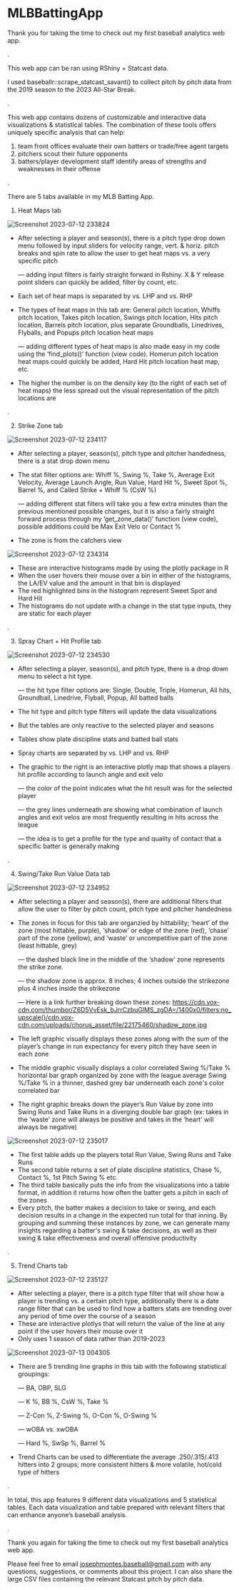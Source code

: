 # MLBBattingApp


Thank you for taking the time to check out my first baseball analytics web app. 

.                                      

This web app can be ran using RShiny + Statcast data.

I used baseballr::scrape_statcast_savant() to collect pitch by pitch data from the 2019 season to the 2023 All-Star Break.

.

This web app contains dozens of customizable and interactive data visualizations & statistical tables. The combination of these tools offers uniquely specific analysis that can help:
1. team front offices evaluate their own batters or trade/free agent targets
2. pitchers scout their future opponents
3. batters/player development staff identify areas of strengths and weaknesses in their offense

.

There are 5 tabs available in my MLB Batting App.


1. Heat Maps tab


![Screenshot 2023-07-12 233824](https://github.com/josephmontes/BattingApp/assets/125607783/e883da56-8607-465f-855f-eef415ac1a3c)

* After selecting a player and season(s), there is a pitch type drop down menu followed by input sliders for velocity range, vert. & horiz. pitch breaks and spin rate to allow the user to get heat maps vs. a very specific pitch
  
    — adding input filters is fairly straight forward in Rshiny. X & Y release point sliders can quickly be added, filter by count, etc.

* Each set of heat maps is separated by vs. LHP and vs. RHP

* The types of heat maps in this tab are: General pitch location, Whiffs pitch location, Takes pitch location, Swings pitch location, Hits pitch location, Barrels pitch location, plus separate Groundballs, Linedrives, Flyballs, and Popups pitch location heat maps

    — adding different types of heat maps is also made easy in my code using the ‘find_plots()’ function (view code).  Homerun pitch location heat maps could quickly be added, Hard Hit pitch location heat map, etc.

* The higher the number is on the density key (to the right of each set of heat maps) the less spread out the visual representation of the pitch locations are

.

2. Strike Zone tab


![Screenshot 2023-07-12 234117](https://github.com/josephmontes/BattingApp/assets/125607783/7bb0b61d-0b2a-457f-99e5-ee7cab1a87b0)
* After selecting a player, season(s), pitch type and pitcher handedness, there is a stat drop down menu 
* The stat filter options are: Whiff %, Swing %, Take %, Average Exit Velocity, Average Launch Angle, Run Value, Hard Hit %, Sweet Spot %, Barrel %, and Called Strike + Whiff % (CsW %)
  
    — adding different stat filters will take you a few extra minutes than the previous mentioned possible changes, but it is also a fairly straight forward process through my ‘get_zone_data()’ function (view code), possible additions could be Max Exit Velo or Contact %

* The zone is from the catchers view



![Screenshot 2023-07-12 234314](https://github.com/josephmontes/BattingApp/assets/125607783/2c689b9f-c01a-4e1b-977b-2f4f92f7bda9)

* These are interactive histograms made by using the plotly package in R
* When the user hovers their mouse over a bin in either of the histograms, the LA/EV value and the amount in that bin is displayed
* The red highlighted bins in the histogram represent Sweet Spot and Hard Hit
* The histograms do not update with a change in the stat type inputs, they are static for each player
  
.

3. Spray Chart + Hit Profile tab


![Screenshot 2023-07-12 234530](https://github.com/josephmontes/BattingApp/assets/125607783/cf869010-fb3e-4313-a3c7-e845bedac332)

* After selecting a player, season(s), and pitch type, there is a drop down menu to select a hit type.
  
    — the hit type filter options are: Single, Double, Triple, Homerun, All hits, Groundball, Linedrive, Flyball, Popup, All batted balls
  
* The hit type and pitch type filters will update the data visualizations
* But the tables are only reactive to the selected player and seasons
* Tables show plate discipline stats and batted ball stats
* Spray charts are separated by vs. LHP and vs. RHP
* The graphic to the right is an interactive plotly map that shows a players hit profile according to launch angle and exit velo
  
    — the color of the point indicates what the hit result was for the selected player
  
    — the grey lines underneath are showing what combination of launch angles and exit velos are most frequently resulting in hits across the league
  
    — the idea is to get a profile for the type and quality of contact that a specific batter is generally making

.

4. Swing/Take Run Value Data tab


![Screenshot 2023-07-12 234952](https://github.com/josephmontes/BattingApp/assets/125607783/ba9a910a-1480-4d52-b0d9-6ea3948f2914)

* After selecting a player and season(s), there are additional filters that allow the user to filter by pitch count, pitch type and pitcher handedness 
* The zones in focus for this tab are organzied by hittability; ‘heart’ of the zone (most hittable, purple), ‘shadow’ or edge of the zone (red), ‘chase’ part of the zone (yellow), and ‘waste’ or uncompetitive part of the zone (least hittable, grey)
  
     — the dashed black line in the middle of the ‘shadow’ zone represents the strike zone.
  
     — the shadow zone is approx. 8 inches; 4 inches outside the strikezone plus 4 inches inside the strikezone

     — Here is a link further breaking down these zones:  https://cdn.vox-cdn.com/thumbor/Z6D5VvEsk_bJrrCzbuGlMS_zgDA=/1400x0/filters:no_upscale()/cdn.vox-cdn.com/uploads/chorus_asset/file/22175460/shadow_zone.jpg
  
  
* The left graphic visually displays these zones along with the sum of the player’s change in run expectancy for every pitch they have seen in each zone 
* The middle graphic visually displays a color correlated Swing %/Take % horizontal bar graph organized by zone with the league average Swing %/Take % in a thinner, dashed grey bar underneath each zone's color correlated bar 
* The right graphic breaks down the player’s Run Value by zone into Swing Runs and Take Runs in a diverging double bar graph (ex: takes in the ‘waste’ zone will always be positive and takes in the ‘heart’ will always be negative) 




![Screenshot 2023-07-12 235017](https://github.com/josephmontes/BattingApp/assets/125607783/94774848-3a38-4cb5-85b9-2aaa2d46677a)

* The first table adds up the players total Run Value, Swing Runs and Take Runs
* The second table returns a set of plate discipline statistics, Chase %, Contact %, 1st Pitch Swing % etc.
* The third table basically puts the info from the visualizations into a table format, in addition it returns how often the batter gets a pitch in each of the zones
* Every pitch, the batter makes a decision to take or swing, and each decision results in a change in the expected run total for that inning. By grouping and summing these instances by zone, we can generate many insights regarding a batter's swing & take decisions, as well as their swing & take effectiveness and overall offensive productivity

.

5. Trend Charts tab


![Screenshot 2023-07-12 235127](https://github.com/josephmontes/BattingApp/assets/125607783/92381ff6-c2b5-40a2-a94a-2f9e5bdcf56a)

* After selecting a player, there is a pitch type filter that will show how a player is trending vs. a certain pitch type, additionally there is a date range filter that can be used to find how a batters stats are trending over any period of time over the course of a season
* These are interactive plotlys that will return the value of the line at any point if the user hovers their mouse over it 
* Only uses 1 season of data rather than 2019-2023 



![Screenshot 2023-07-13 004305](https://github.com/josephmontes/BattingApp/assets/125607783/52697670-8e12-4ea7-aa79-69d1df69ebd8)

* There are 5 trending line graphs in this tab with the following statistical groupings:
    
    — BA, OBP, SLG
    
    — K %, BB %, CsW %, Take %
    
    — Z-Con %, Z-Swing %, O-Con %, O-Swing %
    
    — wOBA vs. xwOBA 
    
    — Hard %, SwSp %, Barrel %


* Trend Charts can be used to differentiate the average .250/.315/.413 hitters into 2 groups; more consistent hitters & more volatile, hot/cold type of hitters

.

In total, this app features 9 different data visualizations and 5 statistical tables. Each data visualization and table prepared with relevant filters that can enhance anyone’s baseball analysis.

.


Thank you again for taking the time to check out my first baseball analytics web app.


Please feel free to email josephmontes.baseball@gmail.com with any questions, suggestions, or comments about this project. I can also share the large CSV files containing the relevant Statcast pitch by pitch data.
